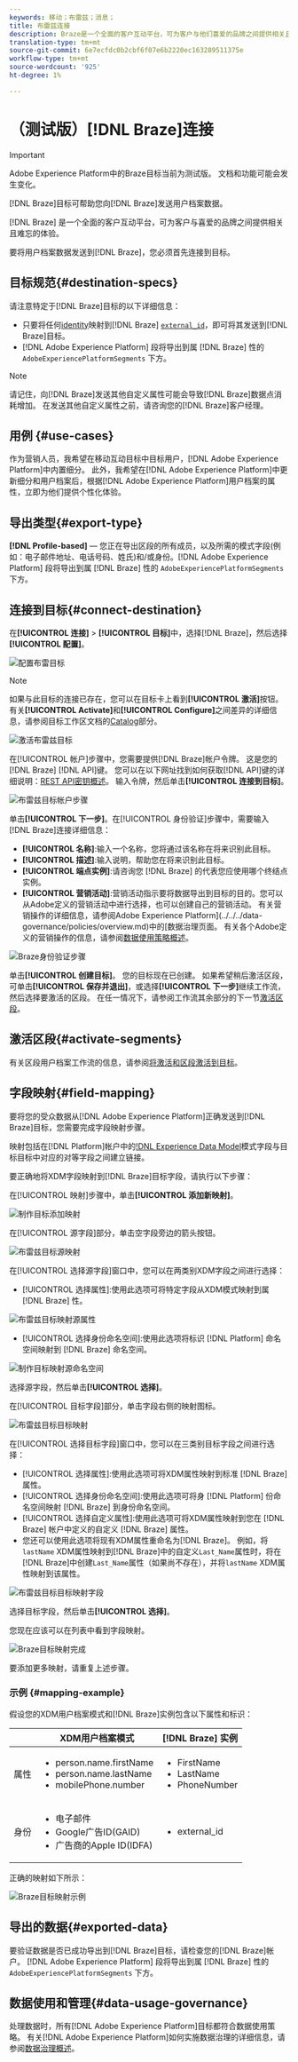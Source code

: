 ```yaml
---
keywords: 移动；布雷兹；消息；
title: 布雷兹连接
description: Braze是一个全面的客户互动平台，可为客户与他们喜爱的品牌之间提供相关且难忘的体验。
translation-type: tm+mt
source-git-commit: 6e7ecfdc0b2cbf6f07e6b2220ec163289511375e
workflow-type: tm+mt
source-wordcount: '925'
ht-degree: 1%

---
```



# （测试版）[!DNL Braze]连接

>[!IMPORTANT]
>
>Adobe Experience Platform中的Braze目标当前为测试版。 文档和功能可能会发生变化。

[!DNL Braze]目标可帮助您向[!DNL Braze]发送用户档案数据。

[!DNL Braze] 是一个全面的客户互动平台，可为客户与喜爱的品牌之间提供相关且难忘的体验。

要将用户档案数据发送到[!DNL Braze]，您必须首先连接到目标。

## 目标规范{#destination-specs}

请注意特定于[!DNL Braze]目标的以下详细信息：

* 只要将任何[identity](../../../identity-service/namespaces.md)映射到[!DNL Braze] [`external_id`](https://www.braze.com/docs/api/basics/#external-user-id-explanation)，即可将其发送到[!DNL Braze]目标。
* [!DNL Adobe Experience Platform] 段将导出到属 [!DNL Braze] 性的 `AdobeExperiencePlatformSegments` 下方。

>[!NOTE]
>
>请记住，向[!DNL Braze]发送其他自定义属性可能会导致[!DNL Braze]数据点消耗增加。 在发送其他自定义属性之前，请咨询您的[!DNL Braze]客户经理。

## 用例 {#use-cases}

作为营销人员，我希望在移动互动目标中目标用户，[!DNL Adobe Experience Platform]中内置细分。 此外，我希望在[!DNL Adobe Experience Platform]中更新细分和用户档案后，根据[!DNL Adobe Experience Platform]用户档案的属性，立即为他们提供个性化体验。

## 导出类型{#export-type}

**[!DNL Profile-based]**  — 您正在导出区段的所有成员，以及所需的模式字段(例如：电子邮件地址、电话号码、姓氏)和/或身份。[!DNL Adobe Experience Platform] 段将导出到属 [!DNL Braze] 性的 `AdobeExperiencePlatformSegments` 下方。


## 连接到目标{#connect-destination}

在&#x200B;**[!UICONTROL 连接]** > **[!UICONTROL 目标]**&#x200B;中，选择[!DNL Braze]，然后选择&#x200B;**[!UICONTROL 配置]**。

![配置布雷目标](../../assets/catalog/mobile-engagement/braze/configure.png)

>[!NOTE]
>
>如果与此目标的连接已存在，您可以在目标卡上看到&#x200B;**[!UICONTROL 激活]**&#x200B;按钮。 有关&#x200B;**[!UICONTROL Activate]**&#x200B;和&#x200B;**[!UICONTROL Configure]**&#x200B;之间差异的详细信息，请参阅目标工作区文档的[Catalog](../../ui/destinations-workspace.md#catalog)部分。
>
>![激活布雷兹目标](../../assets/catalog/mobile-engagement/braze/activate.png)

在[!UICONTROL 帐户]步骤中，您需要提供[!DNL Braze]帐户令牌。 这是您的[!DNL Braze] [!DNL API]键。 您可以在以下网址找到如何获取[!DNL API]键的详细说明：[REST API密钥概述](https://www.braze.com/docs/api/api_key/)。 输入令牌，然后单击&#x200B;**[!UICONTROL 连接到目标]**。

![布雷兹目标帐户步骤](../../assets/catalog/mobile-engagement/braze/account.png)

单击&#x200B;**[!UICONTROL 下一步]**。在[!UICONTROL 身份验证]步骤中，需要输入[!DNL Braze]连接详细信息：
* **[!UICONTROL 名称]**:输入一个名称，您将通过该名称在将来识别此目标。
* **[!UICONTROL 描述]**:输入说明，帮助您在将来识别此目标。
* **[!UICONTROL 端点实例]**:请咨询您 [!DNL Braze] 的代表您应使用哪个终结点实例。
* **[!UICONTROL 营销活动]**:营销活动指示要将数据导出到目标的目的。您可以从Adobe定义的营销活动中进行选择，也可以创建自己的营销活动。 有关营销操作的详细信息，请参阅Adobe Experience Platform](../../../data-governance/policies/overview.md)中的[数据治理页面。 有关各个Adobe定义的营销操作的信息，请参阅[数据使用策略概述](../../../data-governance/policies/overview.md)。

![Braze身份验证步骤](../../assets/catalog/mobile-engagement/braze/authentication.png)

单击&#x200B;**[!UICONTROL 创建目标]**。 您的目标现在已创建。 如果希望稍后激活区段，可单击&#x200B;**[!UICONTROL 保存并退出]**，或选择&#x200B;**[!UICONTROL 下一步]**&#x200B;继续工作流，然后选择要激活的区段。 在任一情况下，请参阅工作流其余部分的下一节[激活区段](#activate-segments)。

## 激活区段{#activate-segments}

有关区段用户档案工作流的信息，请参阅[将激活和区段激活到目标](../../ui/activate-destinations.md#select-attributes)。

## 字段映射{#field-mapping}

要将您的受众数据从[!DNL Adobe Experience Platform]正确发送到[!DNL Braze]目标，您需要完成字段映射步骤。

映射包括在[!DNL Platform]帐户中的[!DNL Experience Data Model](XDM)模式字段与目标目标中对应的对等字段之间建立链接。

要正确地将XDM字段映射到[!DNL Braze]目标字段，请执行以下步骤：

在[!UICONTROL 映射]步骤中，单击&#x200B;**[!UICONTROL 添加新映射]**。

![制作目标添加映射](../../assets/catalog/mobile-engagement/braze/mapping.png)

在[!UICONTROL 源字段]部分，单击空字段旁边的箭头按钮。

![布雷兹目标源映射](../../assets/catalog/mobile-engagement/braze/mapping-source.png)

在[!UICONTROL 选择源字段]窗口中，您可以在两类别XDM字段之间进行选择：
* [!UICONTROL 选择属性]:使用此选项可将特定字段从XDM模式映射到属 [!DNL Braze] 性。

![布雷兹目标映射源属性](../../assets/catalog/mobile-engagement/braze/mapping-attributes.png)

* [!UICONTROL 选择身份命名空间]:使用此选项将标识 [!DNL Platform] 命名空间映射到 [!DNL Braze] 命名空间。

![制作目标映射源命名空间](../../assets/catalog/mobile-engagement/braze/mapping-namespaces.png)

选择源字段，然后单击&#x200B;**[!UICONTROL 选择]**。

在[!UICONTROL 目标字段]部分，单击字段右侧的映射图标。

![布雷兹目标目标映射](../../assets/catalog/mobile-engagement/braze/mapping-target.png)

在[!UICONTROL 选择目标字段]窗口中，您可以在三类别目标字段之间进行选择：
* [!UICONTROL 选择属性]:使用此选项可将XDM属性映射到标准 [!DNL Braze] 属性。
* [!UICONTROL 选择身份命名空间]:使用此选项可将身 [!DNL Platform] 份命名空间映射 [!DNL Braze] 到身份命名空间。
* [!UICONTROL 选择自定义属性]:使用此选项可将XDM属性映射到您在 [!DNL Braze] 帐户中定义的自定义 [!DNL Braze] 属性。
* 您还可以使用此选项将现有XDM属性重命名为[!DNL Braze]。 例如，将`lastName` XDM属性映射到[!DNL Braze]中的自定义`Last_Name`属性时，将在[!DNL Braze]中创建`Last_Name`属性（如果尚不存在），并将`lastName` XDM属性映射到该属性。

![布雷兹目标目标映射字段](../../assets/catalog/mobile-engagement/braze/mapping-target-fields.png)

选择目标字段，然后单击&#x200B;**[!UICONTROL 选择]**。

您现在应该可以在列表中看到字段映射。

![Braze目标映射完成](../../assets/catalog/mobile-engagement/braze/mapping-complete.png)

要添加更多映射，请重复上述步骤。

### 示例 {#mapping-example}

假设您的XDM用户档案模式和[!DNL Braze]实例包含以下属性和标识：

|  | XDM用户档案模式 | [!DNL Braze] 实例 |
|---|---|---|
| 属性 | <ul><li>person.name.firstName</code></li><li>person.name.lastName</code></li><li>mobilePhone.number</code></li></ul> | <ul><li>FirstName</code></li><li>LastName</code></li><li>PhoneNumber</code></li></ul> |
| 身份 | <ul><li>电子邮件</code></li><li>Google广告ID(GAID)</code></li><li>广告商的Apple ID(IDFA)</code></li></ul> | <ul><li>external_id</code></li></ul> |

正确的映射如下所示：

![Braze目标映射示例](../../assets/catalog/mobile-engagement/braze/mapping-example.png)

## 导出的数据{#exported-data}

要验证数据是否已成功导出到[!DNL Braze]目标，请检查您的[!DNL Braze]帐户。 [!DNL Adobe Experience Platform] 段将导出到属 [!DNL Braze] 性的 `AdobeExperiencePlatformSegments` 下方。

## 数据使用和管理{#data-usage-governance}

处理数据时，所有[!DNL Adobe Experience Platform]目标都符合数据使用策略。 有关[!DNL Adobe Experience Platform]如何实施数据治理的详细信息，请参阅[数据治理概述](../../../data-governance/home.md)。

